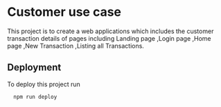 
# Customer use case

This project is to create a web applications which includes the customer transaction details of pages including Landing page ,Login page
,Home page ,New Transaction ,Listing all Transactions.
## Deployment

To deploy this project run

```bash
  npm run deploy
```

